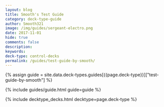 ```yaml
---
layout: blog
title: Smooth's Test Guide
category: deck-type-guide
author: Smooth321
image: /img/guides/sergeant-electro.png
date: 2017-11-01
hide: true
comments: false
description: 
keywords: 
deck-type: control-decks
permalink: /guides/test-guide-by-smooth/
---
```


{% assign guide = site.data.deck-types.guides[{{page.deck-type}}]["test-guide-by-smooth"] %}

{% include guides/guide.html guide=guide %}

{% include decktype_decks.html decktype=page.deck-type %}